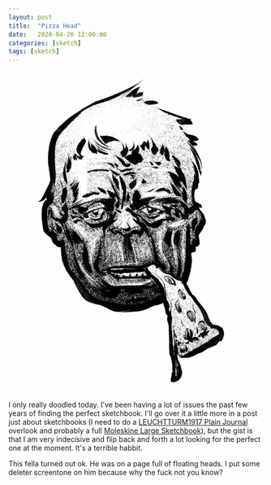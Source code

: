 ```yaml
---
layout: post
title:  "Pizza Head"
date:   2020-04-20 12:00:00
categories: [sketch]
tags: [sketch]
---
```


![Pizza Head Sketch with Deleter Screentones](/assets/img/pizza-head.jpg)


I only really doodled today.  I've been having a lot of issues the past few years of finding the perfect sketchbook.  I'll go over it a little more in a post just about sketchbooks (I need to do a [LEUCHTTURM1917 Plain Journal](https://www.leuchtturm1917.us/notebook-medium-a5-hardcover-251-numbered-pages-5-3-4-x-8-1-4-in.html "LEUCHTTURM1917") overlook and probably a full [Moleskine Large Sketchbook](https://us.moleskine.com/sketchbook-black/p0437 "Moleskine")), but the gist is that I am very indecisive and flip back and forth a lot looking for the perfect one at the moment.  It's a terrible habbit.

This fella turned out ok.  He was on a page full of floating heads.  I put some deleter screentone on him because why the fuck not you know?
